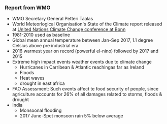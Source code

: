 ### Report from WMO
- WMO Secretary General Petteri Taalas
- World Meteorlogical Organisation's State of the Climate report released at [United Nations Climate Change conference at Bonn](https://www.theguardian.com/environment/2017/nov/05/the-cop23-climate-change-summit-in-bonn-and-why-it-matters)
- 1981-2010 used as baseline
- Global mean annual temperature between Jan-Sep 2017, 1.1 degree Celsius above pre industrial era
- 2016 warmest year on record (powerful el-nino) followed by 2017 and 2015
- Extreme high impact events weather events due to climate change
  - Hurricanes in Carribean & Atlantic reachingas far as Ireland
  - Floods
  - Heat waves
  - drought in east africa
- FAO Assessment: Such events affect te food security of people, since agriculture accounts for 26% of all damages related to storms, floods & drought
- India
  - Monsoonal flooding
  - 2017 June-Spet monsoon rain 5% below average
